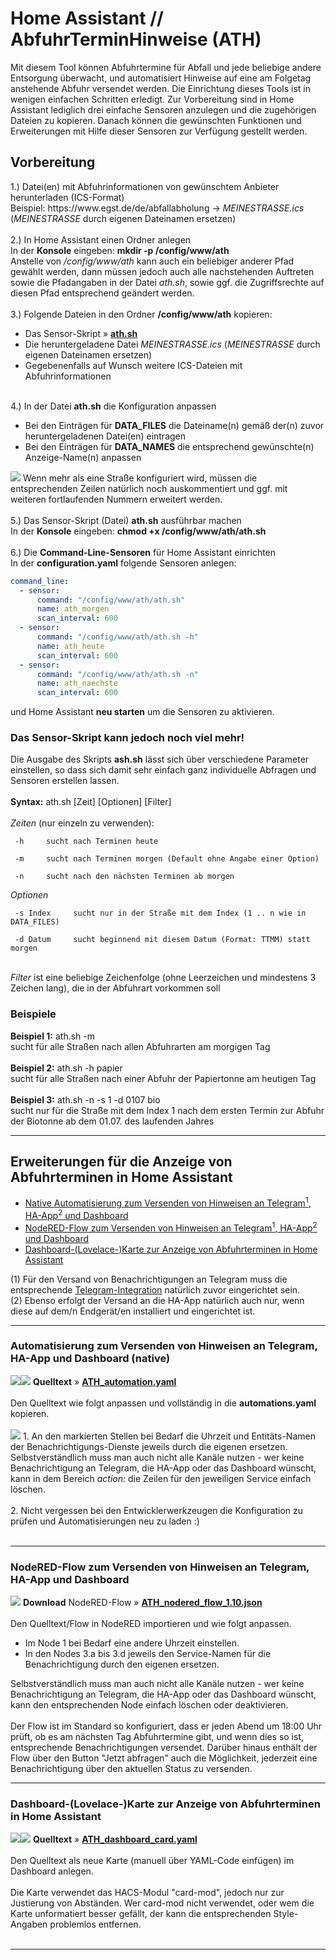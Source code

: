<h1>Home Assistant // AbfuhrTerminHinweise (ATH)</h1>

Mit diesem Tool können Abfuhrtermine für Abfall und jede beliebige andere Entsorgung überwacht, und automatisiert Hinweise auf eine am Folgetag anstehende Abfuhr versendet werden.
Die Einrichtung dieses Tools ist in wenigen einfachen Schritten erledigt. Zur Vorbereitung sind in Home Assistant lediglich drei einfache Sensoren anzulegen und die zugehörigen Dateien zu kopieren.
Danach können die gewünschten Funktionen und Erweiterungen mit Hilfe dieser Sensoren zur Verfügung gestellt werden.<br />
<h2>Vorbereitung</h2>
1.) Datei(en) mit Abfuhrinformationen von gewünschtem Anbieter herunterladen (ICS-Format)<br />
Beispiel: https://www.egst.de/de/abfallabholung -> <i>MEINESTRASSE.ics</i><br />
(<i>MEINESTRASSE</i> durch eigenen Dateinamen ersetzen)<br />
<br />
2.) In Home Assistant einen Ordner anlegen<br />
In der <b>Konsole</b> eingeben: <b>mkdir -p /config/www/ath</b><br />
Anstelle von <i>/config/www/ath</i> kann auch ein beliebiger anderer Pfad gewählt werden, dann müssen jedoch auch alle nachstehenden Auftreten sowie die Pfadangaben in der Datei <i>ath.sh</i>, sowie ggf. die Zugriffsrechte auf diesen Pfad entsprechend geändert werden.<br />
<br />
3.) Folgende Dateien in den Ordner <b>/config/www/ath</b> kopieren:<ul>
<li>Das Sensor-Skript&nbsp;&raquo;&nbsp;<a href="https://github.com/migacode/home-assistant/blob/main/ath/code/ath.sh"><strong>ath.sh</strong></a></li>
<li>Die heruntergeladene Datei <i>MEINESTRASSE.ics</i> (<i>MEINESTRASSE</i> durch eigenen Dateinamen ersetzen)</li>
<li>Gegebenenfalls auf Wunsch weitere ICS-Dateien mit Abfuhrinformationen</li>
</ul>
<br />
4.) In der Datei <b>ath.sh</b> die Konfiguration anpassen<ul>
<li>Bei den Einträgen für <b>DATA_FILES</b> die Dateiname(n) gemäß der(n) zuvor heruntergeladenen Datei(en) eintragen</li>
<li>Bei den Einträgen für <b>DATA_NAMES</b> die entsprechend gewünschte(n) Anzeige-Name(n) anpassen</li>
</ul>
<img src="./img/ATH_img_changes_script.png">
Wenn mehr als eine Straße konfiguriert wird, müssen die entsprechenden Zeilen natürlich noch auskommentiert und ggf. mit weiteren fortlaufenden Nummern erweitert werden.<br />
<br />
5.) Das Sensor-Skript (Datei) <b>ath.sh</b> ausführbar machen<br />
In der <b>Konsole</b> eingeben: <b>chmod +x /config/www/ath/ath.sh</b><br />
<br />
6.) Die <b>Command-Line-Sensoren</b> für Home Assistant einrichten<br />
In der <b>configuration.yaml</b> folgende Sensoren anlegen:

```yaml
command_line:
  - sensor:
      command: "/config/www/ath/ath.sh"
      name: ath_morgen
      scan_interval: 600
  - sensor:
      command: "/config/www/ath/ath.sh -h"
      name: ath_heute
      scan_interval: 600
  - sensor:
      command: "/config/www/ath/ath.sh -n"
      name: ath_naechste
      scan_interval: 600
```
und Home Assistant <b>neu starten</b> um die Sensoren zu aktivieren.<br />

<h3>Das Sensor-Skript kann jedoch noch viel mehr!</h3>
Die Ausgabe des Skripts <b>ash.sh</b> lässt sich über verschiedene Parameter einstellen, so dass sich damit sehr einfach ganz individuelle Abfragen und Sensoren erstellen lassen.<br />
<br />
<b>Syntax:</b> ath.sh [Zeit] [Optionen] [Filter]<br />
<br />
<i>Zeiten</i> (nur einzeln zu verwenden):<br />
<code>
 -h&nbsp;&nbsp;&nbsp;&nbsp;&nbsp;sucht nach Terminen heute<br />
 -m&nbsp;&nbsp;&nbsp;&nbsp;&nbsp;sucht nach Terminen morgen (Default ohne Angabe einer Option)<br />
 -n&nbsp;&nbsp;&nbsp;&nbsp;&nbsp;sucht nach den nächsten Terminen ab morgen<br />
</code>
<i>Optionen</i><br />
<code>
 -s Index&nbsp;&nbsp;&nbsp;&nbsp;&nbsp;sucht nur in der Straße mit dem Index (1 .. n wie in DATA_FILES)<br />
 -d Datum&nbsp;&nbsp;&nbsp;&nbsp;&nbsp;sucht beginnend mit diesem Datum (Format: TTMM) statt morgen<br />
</code>
<br />
<i>Filter</i> ist eine beliebige Zeichenfolge (ohne Leerzeichen und mindestens 3 Zeichen lang), die in der Abfuhrart vorkommen soll<br />
<h3>Beispiele</h3>
<b>Beispiel 1:</b> ath.sh -m<br />
sucht für alle Straßen nach allen Abfuhrarten am morgigen Tag<br />
<br />
<b>Beispiel 2:</b> ath.sh -h papier<br />
sucht für alle Straßen nach einer Abfuhr der Papiertonne am heutigen Tag<br />
<br />
<b>Beispiel 3:</b> ath.sh -n -s 1 -d 0107 bio<br />
sucht nur für die Straße mit dem Index 1 nach dem ersten Termin zur Abfuhr der Biotonne ab dem 01.07. des laufenden Jahres<br />

<hr>
<h2>Erweiterungen für die Anzeige von Abfuhrterminen in Home Assistant</h2><ul>
<li><a href="#automation">Native Automatisierung zum Versenden von Hinweisen an Telegram<sup>1</sup>, HA-App<sup>2</sup> und Dashboard</a></li>
<li><a href="#nodered">NodeRED-Flow zum Versenden von Hinweisen an Telegram<sup>1</sup>, HA-App<sup>2</sup> und Dashboard</a></li>
<li><a href="#dashboard">Dashboard-(Lovelace-)Karte zur Anzeige von Abfuhrterminen in Home Assistant</a></li>
</ul>
(1) Für den Versand von Benachrichtigungen an Telegram muss die entsprechende <a href="https://www.home-assistant.io/integrations/telegram">Telegram-Integration</a> natürlich zuvor eingerichtet sein.<br />
(2) Ebenso erfolgt der Versand an die HA-App natürlich auch nur, wenn diese auf dem/n Endgerät/en installiert und eingerichtet ist.<br />

<a id="automation"></a>
<hr>
<h3>Automatisierung zum Versenden von Hinweisen an Telegram, HA-App und Dashboard (native)</h3>
<img src="./img/ATH_img_notifications_1.png"><img src="./img/ATH_img_notifications_2.png">
<b>Quelltext</b>&nbsp;&raquo;&nbsp;<a href="https://github.com/migacode/home-assistant/blob/main/ath/code/ATH_automation.yaml"><strong>ATH_automation.yaml</strong></a><br />
<br />
Den Quelltext wie folgt anpassen und vollständig in die <b>automations.yaml</b> kopieren.<br />
<br />
<img src="./img/ATH_img_changes_automation.png">
1. An den markierten Stellen bei Bedarf die Uhrzeit und Entitäts-Namen der Benachrichtigungs-Dienste jeweils durch die eigenen ersetzen.<br />
Selbstverständlich muss man auch nicht alle Kanäle nutzen - wer keine Benachrichtigung an Telegram, die HA-App oder das Dashboard wünscht, kann in dem Bereich <i>action:</i> die Zeilen für den jeweiligen Service einfach löschen.<br />
<br />
2. Nicht vergessen bei den Entwicklerwerkzeugen die Konfiguration zu prüfen und Automatisierungen neu zu laden :)<br />
<br />

<a id="nodered"></a>
<hr>
<h3>NodeRED-Flow zum Versenden von Hinweisen an Telegram, HA-App und Dashboard</h3>
<img src="./img/ATH_img_nodered_flow.png">
<b>Download</b> NodeRED-Flow&nbsp;&raquo;&nbsp;<a href="https://github.com/migacode/home-assistant/blob/main/ath/code/ATH_nodered_flow_1.10.json"><strong>ATH_nodered_flow_1.10.json</strong></a><br />
<br />
Den Quelltext/Flow in NodeRED importieren und wie folgt anpassen.<br />
<ul>
<li>Im Node 1 bei Bedarf eine andere Uhrzeit einstellen.</li>
<li>In den Nodes 3.a bis 3.d jeweils den Service-Namen für die Benachrichtigung durch den eigenen ersetzen.</li>
</ul>
Selbstverständlich muss man auch nicht alle Kanäle nutzen - wer keine Benachrichtigung an Telegram, die HA-App oder das Dashboard wünscht, kann den entsprechenden Node einfach löschen oder deaktivieren.<br /><br />
Der Flow ist im Standard so konfiguriert, dass er jeden Abend um 18:00 Uhr prüft, ob es am nächsten Tag Abfuhrtermine gibt, und wenn dies so ist, entsprechende Benachrichtigungen versendet.
Darüber hinaus enthält der Flow über den Button "Jetzt abfragen" auch die Möglichkeit, jederzeit eine Benachrichtigung über den aktuellen Status zu versenden.<br />

<a id="dashboard"></a>
<hr>
<h3>Dashboard-(Lovelace-)Karte zur Anzeige von Abfuhrterminen in Home Assistant</h3>
<img src="./img/ATH_img_dashboard_card_1.png"><img src="./img/ATH_img_dashboard_card_2.png">
<b>Quelltext</b>&nbsp;&raquo;&nbsp;<a href="https://github.com/migacode/home-assistant/blob/main/ath/code/ATH_dashboard_card.yaml"><strong>ATH_dashboard_card.yaml</strong></a><br />
<br />
Den Quelltext als neue Karte (manuell über YAML-Code einfügen) im Dashboard anlegen.<br />
<br />
Die Karte verwendet das HACS-Modul "card-mod", jedoch nur zur Justierung von Abständen. Wer card-mod nicht verwendet, oder wem die Karte unformatiert besser gefällt, der kann die entsprechenden Style-Angaben problemlos entfernen.<br />
<br />
<hr>
